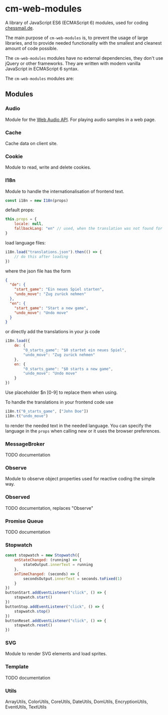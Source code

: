 # cm-web-modules 

A library of JavaScript ES6 (ECMAScript 6) modules, used for coding [chessmail.de](https://www.chessmail.de).

The main purpose of `cm-web-modules` is, to prevent the usage of large libraries, and to provide needed functionality with the smallest and cleanest amount of code possible.

The `cm-web-modules` modules have no external dependencies, they don't use jQuery or other frameworks. They are written with modern vanilla JavaScript in ECMAScript 6 syntax.

The `cm-web-modules` modules are:

## Modules

### Audio

Module for the [Web Audio API](https://developer.mozilla.org/de/docs/Web/API/Web_Audio_API). For playing audio samples in a web page.

### Cache

Cache data on client site.

### Cookie

Module to read, write and delete cookies.

### I18n

Module to handle the internationalisation of frontend text.

```js
const i18n = new I18n(props)
```

default props:

```js
this.props = {
    locale: null,
    fallbackLang: "en" // used, when the translation was not found for locale
}
```

load language files:

```js
i18n.load("translations.json").then(() => {
    // do this after loading
})
```

where the json file has the form

```json
{
  "de": {
    "start_game": "Ein neues Spiel starten",
    "undo_move": "Zug zurück nehmen"
  },
  "en": {
    "start_game": "Start a new game",
    "undo_move": "Undo move"
  }
}
```

or directly add the translations in your js code

```js
i18n.load({
    de: {
        "0_starts_game": "$0 startet ein neues Spiel",
        "undo_move": "Zug zurück nehmen"
    },
    en: {
        "0_starts_game": "$0 starts a new game",
        "undo_move": "Undo move"
    }
})
```

Use placeholder $n [0-9] to replace them when using.  

To handle the translations in your frontend code use

```js
i18n.t("0_starts_game", ["John Doe"])
i18n.t("undo_move")
```
to render the needed text in the needed language. You can specify
the language in the `props` when calling new or it uses the browser
preferences.

### MessageBroker

TODO documentation

### Observe

Module to observe object properties used for reactive coding the simple way.

### Observed

TODO documentation, replaces "Observe"

### Promise Queue

TODO documentation

### Stopwatch

```js
const stopwatch = new Stopwatch({
    onStateChanged: (running) => {
        stateOutput.innerText = running
    },
    onTimeChanged: (seconds) => {
        secondsOutput.innerText = seconds.toFixed(1)
    }
})
buttonStart.addEventListener("click", () => {
    stopwatch.start()
})
buttonStop.addEventListener("click", () => {
    stopwatch.stop()
})
buttonReset.addEventListener("click", () => {
    stopwatch.reset()
})
```

### SVG

Module to render SVG elements and load sprites.

### Template

TODO documentation

### Utils

ArrayUtils, ColorUtils, CoreUtils, DateUtils, DomUtils, EncryptionUtils,
EventUtils, TextUtils
